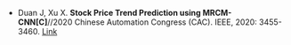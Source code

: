 * Duan J, Xu X. <b>Stock Price Trend Prediction using MRCM-CNN[C]</b>//2020 Chinese Automation Congress (CAC). IEEE, 2020: 3455-3460. [Link](https://ieeexplore.ieee.org/abstract/document/9326600/)